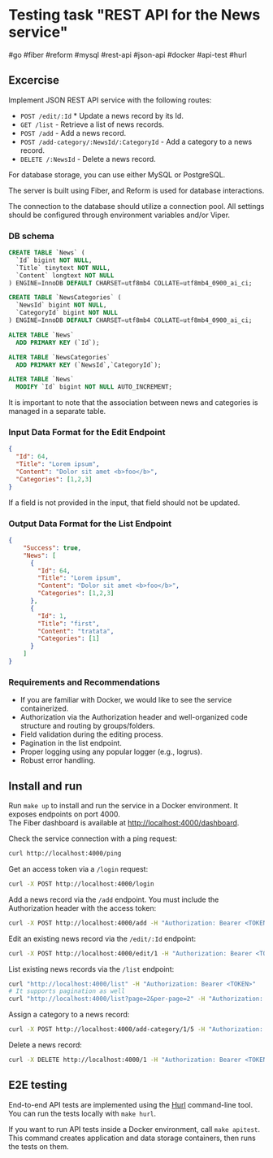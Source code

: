 # Testing task "REST API for the News service"

 #go #fiber #reform #mysql #rest-api #json-api #docker #api-test #hurl

## Excercise

Implement JSON REST API service with the following routes:

* `POST /edit/:Id` * Update a news record by its Id.
* `GET /list` - Retrieve a list of news records.
* `POST /add` - Add a news record.
* `POST /add-category/:NewsId/:CategoryId` - Add a category to a news record.
* `DELETE /:NewsId` - Delete a news record.

For database storage, you can use either MySQL or PostgreSQL.

The server is built using Fiber, and Reform is used for database interactions.

The connection to the database should utilize a connection pool. All settings should be configured through environment variables and/or Viper.

### DB schema

```SQL
CREATE TABLE `News` (
  `Id` bigint NOT NULL,
  `Title` tinytext NOT NULL,
  `Content` longtext NOT NULL
) ENGINE=InnoDB DEFAULT CHARSET=utf8mb4 COLLATE=utf8mb4_0900_ai_ci;

CREATE TABLE `NewsCategories` (
  `NewsId` bigint NOT NULL,
  `CategoryId` bigint NOT NULL
) ENGINE=InnoDB DEFAULT CHARSET=utf8mb4 COLLATE=utf8mb4_0900_ai_ci;

ALTER TABLE `News`
  ADD PRIMARY KEY (`Id`);

ALTER TABLE `NewsCategories`
  ADD PRIMARY KEY (`NewsId`,`CategoryId`);

ALTER TABLE `News`
  MODIFY `Id` bigint NOT NULL AUTO_INCREMENT;
```

It is important to note that the association between news and categories is managed in a separate table.

### Input Data Format for the Edit Endpoint

```json
{
  "Id": 64,
  "Title": "Lorem ipsum",
  "Content": "Dolor sit amet <b>foo</b>",
  "Categories": [1,2,3]
}
```

If a field is not provided in the input, that field should not be updated.

### Output Data Format for the List Endpoint

```json
{
    "Success": true,
    "News": [
      {
        "Id": 64,
        "Title": "Lorem ipsum",
        "Content": "Dolor sit amet <b>foo</b>",
        "Categories": [1,2,3]
      },
      {
        "Id": 1,
        "Title": "first",
        "Content": "tratata",
        "Categories": [1]
      }
    ]
}
```

### Requirements and Recommendations

* If you are familiar with Docker, we would like to see the service containerized.
* Authorization via the Authorization header and well-organized code structure and routing by groups/folders.
* Field validation during the editing process.
* Pagination in the list endpoint.
* Proper logging using any popular logger (e.g., logrus).
* Robust error handling.

## Install and run

Run `make up` to install and run the service in a Docker environment. It exposes endpoints on port 4000.  
The Fiber dashboard is available at [http://localhost:4000/dashboard](http://localhost:4000/dashboard).

Check the service connection with a ping request:

```sh
curl http://localhost:4000/ping
```

Get an access token via a `/login` request:

```sh
curl -X POST http://localhost:4000/login
```

Add a news record via the `/add` endpoint. You must include the Authorization header with the access token:

```sh
curl -X POST http://localhost:4000/add -H "Authorization: Bearer <TOKEN>" -H "Content-type: application/json" -d "{\"Title\":\"Title AAA\",\"Content\":\"Content AAA\",\"Categories\":[1,2,3]}"
```

Edit an existing news record via the `/edit/:Id` endpoint:

```sh
curl -X POST http://localhost:4000/edit/1 -H "Authorization: Bearer <TOKEN>" -H "Content-type: application/json" -d "{\"Id\":1,\"Title\":\"Title aaa\",\"Content\":\"Content aaa\",\"Categories\":[2,3,4]}"
```

List existing news records via the `/list` endpoint:

```sh
curl "http://localhost:4000/list" -H "Authorization: Bearer <TOKEN>"
# It supports pagination as well
curl "http://localhost:4000/list?page=2&per-page=2" -H "Authorization: Bearer <TOKEN>"
```

Assign a category to a news record:

```sh
curl -X POST http://localhost:4000/add-category/1/5 -H "Authorization: Bearer <TOKEN>"
```

Delete a news record:

```sh
curl -X DELETE http://localhost:4000/1 -H "Authorization: Bearer <TOKEN>"
```

## E2E testing

End-to-end API tests are implemented using the [Hurl](https://hurl.dev/) command-line tool.
You can run the tests locally with `make hurl`.

If you want to run API tests inside a Docker environment, call `make apitest`.
This command creates application and data storage containers, then runs the tests on them.
